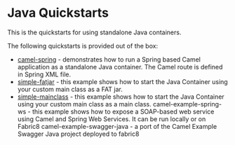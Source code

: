 Java Quickstarts
================

This is the quickstarts for using standalone Java containers.

The following quickstarts is provided out of the box:

* [camel-spring](camel-spring) - demonstrates how to run a Spring based Camel application as a standalone Java container. The Camel route is defined in Spring XML file.
* [simple-fatjar](simple-fatjar) - this example shows how to start the Java Container using your custom main class as a FAT jar.
* [simple-mainclass](simple-mainclass) - this example shows how to start the Java Container using your custom main class as a main class.
camel-example-spring-ws - this example shows how to expose a SOAP-based web service using Camel and Spring Web Services. It can be run locally or on Fabric8
camel-example-swagger-java - a port of the Camel Example Swagger Java project deployed to fabric8
